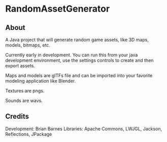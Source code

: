 # RandomAssetGenerator

## About

A Java project that will generate random game assets, like 3D maps, models, bitmaps, etc.

Currently early in development.  You can run this from your java development environment,
use the settings controls to create and then export assets.

Maps and models are glTFs file and can be imported into your favorite modeling application
like Blender.

Textures are pngs.

Sounds are wavs.

## Credits

Development: Brian Barnes
Libraries: Apache Commons, LWJGL, Jackson, Reflections, JPackage